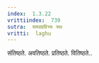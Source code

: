 ```yaml
---
index:  1.3.22
vrittiindex:  739
sutra:  समवप्रविभ्यः स्थः
vritti:  laghu 
---
```


संतिष्ठते. अवतिष्ठते. प्रतिष्ठते. वितिष्ठते..

